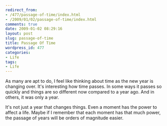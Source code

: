 ```yaml
---
redirect_from:
- /477/passage-of-time/index.html
- /2009/01/02/passage-of-time/index.html
comments: true
date: 2009-01-02 08:29:16
layout: post
slug: passage-of-time
title: Passage Of Time
wordpress_id: 477
categories:
- Life
tags:
- Life
---
```


As many are apt to do, I feel like thinking about time as the new year is changing over.  It's interesting how time passes.  In some ways it passes so quickly and things are so different now compared to a year ago.  And in others, it was only a year.

It's not just a year that changes things.  Even a moment has the power to affect a life.  Maybe if I remember that each moment has that much power, the passage of years will be orders of magnitude easier.
